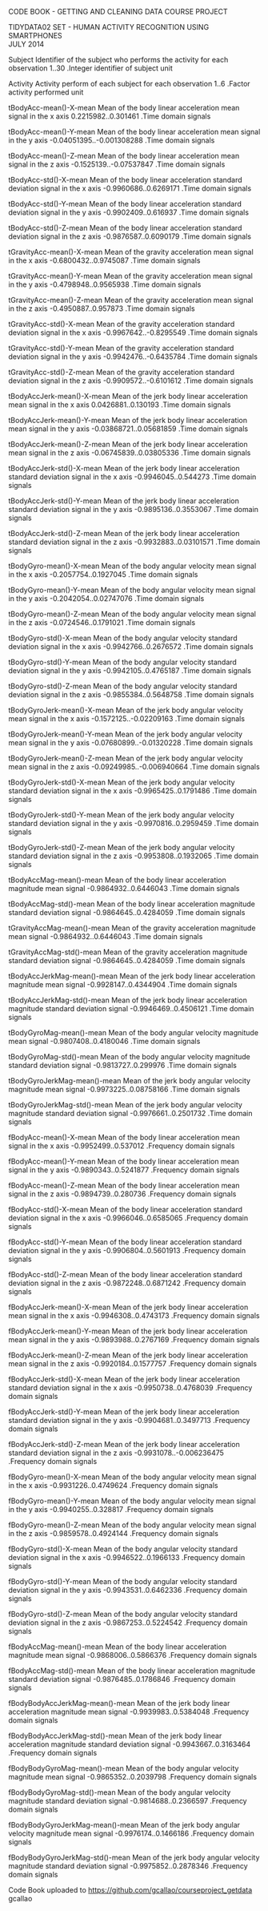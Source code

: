 CODE BOOK - GETTING AND CLEANING DATA COURSE PROJECT

TIDYDATA02 SET - HUMAN ACTIVITY RECOGNITION USING SMARTPHONES                   
JULY 2014

Subject
        Identifier of the subject who performs the activity for each observation
                1..30 .Integer identifier of subject unit
        
Activity
        Activity perform of each subject for each observation
                1..6 .Factor activity performed unit
                
tBodyAcc-mean()-X-mean
        Mean of the body linear acceleration mean signal in the x axis
        0.2215982..0.301461 .Time domain signals
        
tBodyAcc-mean()-Y-mean
        Mean of the body linear acceleration mean signal in the y axis
        -0.04051395..-0.001308288 .Time domain signals
                
tBodyAcc-mean()-Z-mean
        Mean of the body linear acceleration mean signal in the z axis
        -0.1525139..-0.07537847 .Time domain signals

tBodyAcc-std()-X-mean
        Mean of the body linear acceleration standard deviation signal in the x axis
        -0.9960686..0.6269171 .Time domain signals

tBodyAcc-std()-Y-mean
        Mean of the body linear acceleration standard deviation signal in the y axis
        -0.9902409..0.616937 .Time domain signals

tBodyAcc-std()-Z-mean
        Mean of the body linear acceleration standard deviation signal in the z axis
        -0.9876587..0.6090179 .Time domain signals

tGravityAcc-mean()-X-mean
        Mean of the gravity acceleration mean signal in the x axis
        -0.6800432..0.9745087 .Time domain signals

tGravityAcc-mean()-Y-mean
        Mean of the gravity acceleration mean signal in the y axis
        -0.4798948..0.9565938 .Time domain signals

tGravityAcc-mean()-Z-mean
        Mean of the gravity acceleration mean signal in the z axis
        -0.4950887..0.957873 .Time domain signals

tGravityAcc-std()-X-mean
        Mean of the gravity acceleration standard deviation signal in the x axis
        -0.9967642..-0.8295549 .Time domain signals

tGravityAcc-std()-Y-mean
        Mean of the gravity acceleration standard deviation signal in the y axis
        -0.9942476..-0.6435784 .Time domain signals

tGravityAcc-std()-Z-mean
        Mean of the gravity acceleration standard deviation signal in the z axis
        -0.9909572..-0.6101612 .Time domain signals

tBodyAccJerk-mean()-X-mean
        Mean of the jerk body linear acceleration mean signal in the x axis
        0.0426881..0.130193 .Time domain signals

tBodyAccJerk-mean()-Y-mean
        Mean of the jerk body linear acceleration mean signal in the y axis
        -0.03868721..0.05681859 .Time domain signals

tBodyAccJerk-mean()-Z-mean
        Mean of the jerk body linear acceleration mean signal in the z axis
        -0.06745839..0.03805336 .Time domain signals

tBodyAccJerk-std()-X-mean
        Mean of the jerk body linear acceleration standard deviation signal in the x axis
        -0.9946045..0.544273 .Time domain signals

tBodyAccJerk-std()-Y-mean
        Mean of the jerk body linear acceleration standard deviation signal in the y axis
        -0.9895136..0.3553067 .Time domain signals

tBodyAccJerk-std()-Z-mean
        Mean of the jerk body linear acceleration standard deviation signal in the z axis
        -0.9932883..0.03101571 .Time domain signals

tBodyGyro-mean()-X-mean
        Mean of the body angular velocity mean signal in the x axis
        -0.2057754..0.1927045 .Time domain signals

tBodyGyro-mean()-Y-mean
        Mean of the body angular velocity mean signal in the y axis
        -0.2042054..0.02747076 .Time domain signals

tBodyGyro-mean()-Z-mean
        Mean of the body angular velocity mean signal in the z axis
        -0.0724546..0.1791021 .Time domain signals

tBodyGyro-std()-X-mean
        Mean of the body angular velocity standard deviation signal in the x axis
        -0.9942766..0.2676572 .Time domain signals

tBodyGyro-std()-Y-mean
        Mean of the body angular velocity standard deviation signal in the y axis
        -0.9942105..0.4765187 .Time domain signals
        
tBodyGyro-std()-Z-mean
        Mean of the body angular velocity standard deviation signal in the z axis
        -0.9855384..0.5648758 .Time domain signals

tBodyGyroJerk-mean()-X-mean
        Mean of the jerk body angular velocity mean signal in the x axis
        -0.1572125..-0.02209163 .Time domain signals

tBodyGyroJerk-mean()-Y-mean
        Mean of the jerk body angular velocity mean signal in the y axis
        -0.07680899..-0.01320228 .Time domain signals

tBodyGyroJerk-mean()-Z-mean
        Mean of the jerk body angular velocity mean signal in the z axis
        -0.09249985..-0.006940664 .Time domain signals

tBodyGyroJerk-std()-X-mean
        Mean of the jerk body angular velocity standard deviation signal in the x axis
        -0.9965425..0.1791486 .Time domain signals

tBodyGyroJerk-std()-Y-mean
        Mean of the jerk body angular velocity standard deviation signal in the y axis
        -0.9970816..0.2959459 .Time domain signals

tBodyGyroJerk-std()-Z-mean
        Mean of the jerk body angular velocity standard deviation signal in the z axis
        -0.9953808..0.1932065 .Time domain signals

tBodyAccMag-mean()-mean
        Mean of the body linear acceleration magnitude mean signal
        -0.9864932..0.6446043 .Time domain signals

tBodyAccMag-std()-mean
        Mean of the body linear acceleration magnitude standard deviation signal
        -0.9864645..0.4284059 .Time domain signals

tGravityAccMag-mean()-mean
        Mean of the gravity acceleration magnitude mean signal
        -0.9864932..0.6446043 .Time domain signals

tGravityAccMag-std()-mean
        Mean of the gravity acceleration magnitude standard deviation signal
        -0.9864645..0.4284059 .Time domain signals

tBodyAccJerkMag-mean()-mean
        Mean of the jerk body linear acceleration magnitude mean signal
        -0.9928147..0.4344904 .Time domain signals

tBodyAccJerkMag-std()-mean
        Mean of the jerk body linear acceleration magnitude standard deviation signal
        -0.9946469..0.4506121 .Time domain signals

tBodyGyroMag-mean()-mean
        Mean of the body angular velocity magnitude mean signal
        -0.9807408..0.4180046 .Time domain signals

tBodyGyroMag-std()-mean
        Mean of the body angular velocity magnitude standard deviation signal
        -0.9813727..0.299976 .Time domain signals

tBodyGyroJerkMag-mean()-mean
        Mean of the jerk body angular velocity magnitude mean signal
        -0.9973225..0.08758166 .Time domain signals

tBodyGyroJerkMag-std()-mean
        Mean of the jerk body angular velocity magnitude standard deviation signal
        -0.9976661..0.2501732 .Time domain signals

fBodyAcc-mean()-X-mean
        Mean of the body linear acceleration mean signal in the x axis
        -0.9952499..0.537012 .Frequency domain signals

fBodyAcc-mean()-Y-mean
        Mean of the body linear acceleration mean signal in the y axis
        -0.9890343..0.5241877 .Frequency domain signals

fBodyAcc-mean()-Z-mean
        Mean of the body linear acceleration mean signal in the z axis
        -0.9894739..0.280736 .Frequency domain signals

fBodyAcc-std()-X-mean
        Mean of the body linear acceleration standard deviation signal in the x axis
        -0.9966046..0.6585065 .Frequency domain signals

fBodyAcc-std()-Y-mean
        Mean of the body linear acceleration standard deviation signal in the y axis
        -0.9906804..0.5601913 .Frequency domain signals

fBodyAcc-std()-Z-mean
        Mean of the body linear acceleration standard deviation signal in the z axis
        -0.9872248..0.6871242 .Frequency domain signals

fBodyAccJerk-mean()-X-mean
        Mean of the jerk body linear acceleration mean signal in the x axis
        -0.9946308..0.4743173 .Frequency domain signals

fBodyAccJerk-mean()-Y-mean
        Mean of the jerk body linear acceleration mean signal in the y axis
        -0.9893988..0.2767169 .Frequency domain signals

fBodyAccJerk-mean()-Z-mean
        Mean of the jerk body linear acceleration mean signal in the z axis
        -0.9920184..0.1577757 .Frequency domain signals

fBodyAccJerk-std()-X-mean
        Mean of the jerk body linear acceleration standard deviation signal in the x axis
        -0.9950738..0.4768039 .Frequency domain signals

fBodyAccJerk-std()-Y-mean
        Mean of the jerk body linear acceleration standard deviation signal in the y axis
        -0.9904681..0.3497713 .Frequency domain signals

fBodyAccJerk-std()-Z-mean
        Mean of the jerk body linear acceleration standard deviation signal in the z axis
        -0.9931078..-0.006236475 .Frequency domain signals

fBodyGyro-mean()-X-mean
        Mean of the body angular velocity mean signal in the x axis
        -0.9931226..0.4749624 .Frequency domain signals

fBodyGyro-mean()-Y-mean
        Mean of the body angular velocity mean signal in the y axis
        -0.9940255..0.328817 .Frequency domain signals

fBodyGyro-mean()-Z-mean
        Mean of the body angular velocity mean signal in the z axis
        -0.9859578..0.4924144 .Frequency domain signals

fBodyGyro-std()-X-mean
        Mean of the body angular velocity standard deviation signal in the x axis
        -0.9946522..0.1966133 .Frequency domain signals

fBodyGyro-std()-Y-mean
        Mean of the body angular velocity standard deviation signal in the y axis
        -0.9943531..0.6462336 .Frequency domain signals

fBodyGyro-std()-Z-mean
        Mean of the body angular velocity standard deviation signal in the z axis
        -0.9867253..0.5224542 .Frequency domain signals

fBodyAccMag-mean()-mean
        Mean of the body linear acceleration magnitude mean signal
        -0.9868006..0.5866376 .Frequency domain signals

fBodyAccMag-std()-mean
        Mean of the body linear acceleration magnitude standard deviation signal
        -0.9876485..0.1786846 .Frequency domain signals

fBodyBodyAccJerkMag-mean()-mean
        Mean of the jerk body linear acceleration magnitude mean signal
        -0.9939983..0.5384048 .Frequency domain signals

fBodyBodyAccJerkMag-std()-mean
        Mean of the jerk body linear acceleration magnitude standard deviation signal
        -0.9943667..0.3163464 .Frequency domain signals

fBodyBodyGyroMag-mean()-mean
        Mean of the body angular velocity magnitude mean signal
        -0.9865352..0.2039798 .Frequency domain signals

fBodyBodyGyroMag-std()-mean
        Mean of the body angular velocity magnitude standard deviation signal
        -0.9814688..0.2366597 .Frequency domain signals

fBodyBodyGyroJerkMag-mean()-mean
        Mean of the jerk body angular velocity magnitude mean signal
        -0.9976174..0.1466186 .Frequency domain signals

fBodyBodyGyroJerkMag-std()-mean
        Mean of the jerk body angular velocity magnitude standard deviation signal
        -0.9975852..0.2878346 .Frequency domain signals
        
        
Code Book uploaded to https://github.com/gcallao/courseproject_getdata
gcallao
